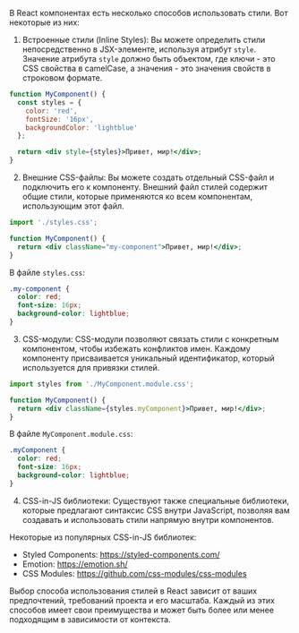 В React компонентах есть несколько способов использовать стили. Вот некоторые из них:

1. Встроенные стили (Inline Styles): Вы можете определить стили непосредственно в JSX-элементе, используя атрибут `style`. Значение атрибута `style` должно быть объектом, где ключи - это CSS свойства в camelCase, а значения - это значения свойств в строковом формате.

```jsx
function MyComponent() {
  const styles = {
    color: 'red',
    fontSize: '16px',
    backgroundColor: 'lightblue'
  };

  return <div style={styles}>Привет, мир!</div>;
}
```

2. Внешние CSS-файлы: Вы можете создать отдельный CSS-файл и подключить его к компоненту. Внешний файл стилей содержит общие стили, которые применяются ко всем компонентам, использующим этот файл.

```jsx
import './styles.css';

function MyComponent() {
  return <div className="my-component">Привет, мир!</div>;
}
```

В файле `styles.css`:

```css
.my-component {
  color: red;
  font-size: 16px;
  background-color: lightblue;
}
```

3. CSS-модули: CSS-модули позволяют связать стили с конкретным компонентом, чтобы избежать конфликтов имен. Каждому компоненту присваивается уникальный идентификатор, который используется для привязки стилей.

```jsx
import styles from './MyComponent.module.css';

function MyComponent() {
  return <div className={styles.myComponent}>Привет, мир!</div>;
}
```

В файле `MyComponent.module.css`:

```css
.myComponent {
  color: red;
  font-size: 16px;
  background-color: lightblue;
}
```

4. CSS-in-JS библиотеки: Существуют также специальные библиотеки, которые предлагают синтаксис CSS внутри JavaScript, позволяя вам создавать и использовать стили напрямую внутри компонентов.

Некоторые из популярных CSS-in-JS библиотек:
- Styled Components: https://styled-components.com/
- Emotion: https://emotion.sh/
- CSS Modules: https://github.com/css-modules/css-modules

Выбор способа использования стилей в React зависит от ваших предпочтений, требований проекта и его масштаба. Каждый из этих способов имеет свои преимущества и может быть более или менее подходящим в зависимости от контекста.